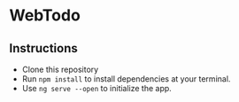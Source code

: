 # WebTodo

## Instructions

- Clone this repository
- Run `npm install` to install dependencies at your terminal.
- Use `ng serve --open` to initialize the app.
